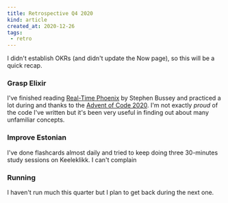 ```yaml
---
title: Retrospective Q4 2020
kind: article
created_at: 2020-12-26
tags:
 - retro
---
```


I didn't establish OKRs (and didn't update the Now page), so this will be a quick recap.

### Grasp Elixir

I've finished reading [Real-Time Phoenix](https://www.goodreads.com/book/show/50689973-real-time-phoenix) by Stephen Bussey and practiced a lot during and thanks to the [Advent of Code 2020](https://github.com/sturmer/aoc-2020/). I'm not exactly _proud_ of the code I've written but it's been very useful in finding out about many unfamiliar concepts.

### Improve Estonian

I've done flashcards almost daily and tried to keep doing three 30-minutes study sessions on Keeleklikk. I can't complain

### Running

I haven't run much this quarter but I plan to get back during the next one.
